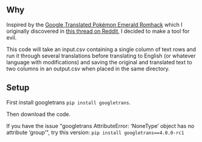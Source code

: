 ## Why
Inspired by the [Google Translated Pokémon Emerald Romhack](https://simplyblgdev.github.io/Pokemon/GoogleTranslatedEmerald) which I originally discovered in [this thread on Reddit](https://simplyblgdev.github.io/Pokemon/GoogleTranslatedEmerald), I decided to make a tool for evil.

This code will take an input.csv containing a single column of text rows and run it through several translations before translating to English (or whatever language with modifications) and saving the original and translated text to two columns in an output.csv when placed in the same directory.

## Setup

First install googletrans `pip install googletrans`.

Then download the code.

If you have the issue "googletrans AttributeError: ‘NoneType’ object has no attribute ‘group’", try this version: `pip install googletrans==4.0.0-rc1`

